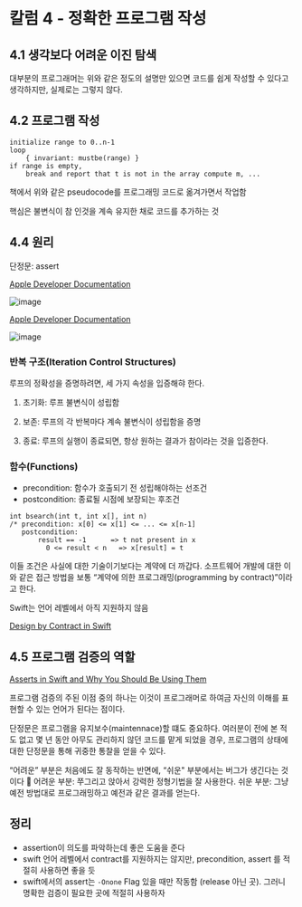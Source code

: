 # 칼럼 4 - 정확한 프로그램 작성

## 4.1 생각보다 어려운 이진 탐색

대부분의 프로그래머는 위와 같은 정도의 설명만 있으면 코드를 쉽게 작성할 수 있다고 생각하지만, 실제로는 그렇지 않다.

## 4.2 프로그램 작성

```
initialize range to 0..n-1
loop
	{ invariant: mustbe(range) }
if range is empty,
	break and report that t is not in the array compute m, ...
```

책에서 위와 같은 pseudocode를 프로그래밍 코드로 옮겨가면서 작업함  

핵심은 불변식이 참 인것을 계속 유지한 채로 코드를 추가하는 것

## 4.4 원리

단정문: assert

[Apple Developer Documentation](https://developer.apple.com/documentation/swift/1541112-assert)

![image](https://user-images.githubusercontent.com/11647461/164707938-112020d1-1739-458d-9a1f-5d167abfdc59.png)

[Apple Developer Documentation](https://developer.apple.com/documentation/dispatch/1780605-dispatchprecondition)

![image](https://user-images.githubusercontent.com/11647461/164707970-e9218fdb-c07a-4736-903b-b3e29251348a.png)

### 반복 구조(Iteration Control Structures)

루프의 정확성을 증명하려면, 세 가지 속성을 입증해햐 한다.

1) 초기화: 루프 불변식이 성립함

2) 보존: 루프의 각 반복마다 계속 불변식이 성립함을 증명

3) 종료: 루프의 실행이 종료되면, 항상 원하는 결과가 참이라는 것을 입증한다. 

### 함수(Functions)

- precondition: 함수가 호출되기 전 성립해야하는 선조건
- postcondition: 종료될 시점에 보장되는 후조건

```
int bsearch(int t, int x[], int n)
/* precondition: x[0] <= x[1] <= ... <= x[n-1]
   postcondition: 
	   result == -1      => t not present in x
		 0 <= result < n   => x[result] = t
```

이들 조건은 사실에 대한 기술이기보다는 계약에 더 까갑다. 소프트웨어 개발에 대한 이와 같은 접근 방법을 보통 “계약에 의한 프로그래밍(programming by contract)”이라고 한다.

Swift는 언어 레벨에서 아직 지원하지 않음

[Design by Contract in Swift](https://stackoverflow.com/a/31951965)

## 4.5 프로그램 검증의 역할

[Asserts in Swift and Why You Should Be Using Them](https://medium.com/@0xA1EC/asserts-in-swift-and-why-you-should-be-using-them-6a7c96eaec10)

프로그램 검증의 주된 이점 중의 하나는 이것이 프로그래머로 하여금 자신의 이해를 표현할 수 있는 언어가 된다는 점이다.

단정문은 프로그램을 유지보수(maintennace)할 떄도 중요하다. 여러분이 전에 본 적도 없고 몇 년 동안 아무도 관리하지 않던 코드를 맡게 되었을 경우, 프로그램의 상태에 대한 단정문을 통해 귀중한 통찰을 얻을 수 있다.

“어려운” 부분은 처음에도 잘 동작하는 반면에, “쉬운" 부분에서는 버그가 생긴다는 것이다 🤣
어려운 부분: 쭈그리고 앉아서 강력한 정형기법을 잘 사용한다.
쉬운 부분: 그냥 예전 방법대로 프로그래밍하고 예전과 같은 결과를 얻는다.

## 정리

- assertion이 의도를 파악하는데 좋은 도움을 준다
- swift 언어 레벨에서 contract를 지원하지는 않지만, precondition, assert 를 적절히 사용하면 좋을 듯
- swift에서의 assert는 `-Onone` Flag 있을 때만 작동함 (release 아닌 곳). 그러니 명확한 검증이 필요한 곳에 적절히 사용하자
